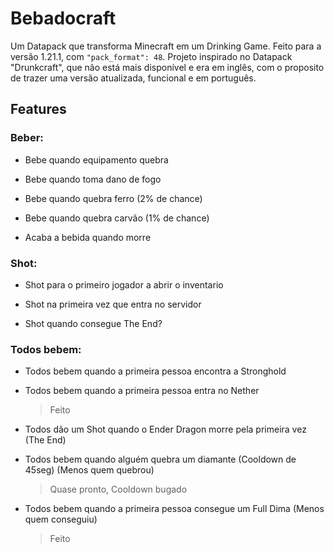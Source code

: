 # Bebadocraft
Um Datapack que transforma Minecraft em um Drinking Game. Feito para a versão 1.21.1, com ```"pack_format": 48```. Projeto inspirado no Datapack "Drunkcraft", que não está mais disponível e era em inglês, com o proposito de trazer uma versão atualizada, funcional e em português.

## Features
### Beber:
- Bebe quando equipamento quebra

- Bebe quando toma dano de fogo

- Bebe quando quebra ferro (2% de chance)

- Bebe quando quebra carvão (1% de chance)

- Acaba a bebida quando morre

### Shot:
- Shot para o primeiro jogador a abrir o inventario

- Shot na primeira vez que entra no servidor

- Shot quando consegue The End?

### Todos bebem:
- Todos bebem quando a primeira pessoa encontra a Stronghold

- Todos bebem quando a primeira pessoa entra no Nether
	> Feito

- Todos dão um Shot quando o Ender Dragon morre pela primeira vez (The End)

- Todos bebem quando alguém quebra um diamante (Cooldown de 45seg) (Menos quem quebrou)
	> Quase pronto, Cooldown bugado

- Todos bebem quando a primeira pessoa consegue um Full Dima (Menos quem conseguiu)
	> Feito
